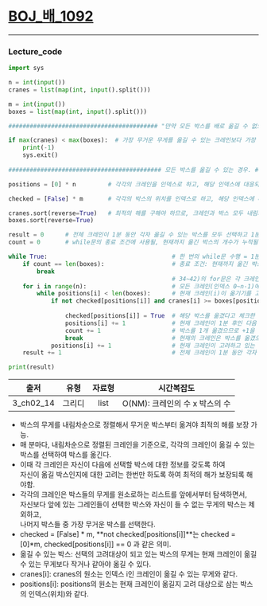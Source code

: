 # [BOJ_배_1092](https://www.acmicpc.net/problem/1092)
***
### Lecture_code
```python
import sys

n = int(input())
cranes = list(map(int, input().split()))

m = int(input())
boxes = list(map(int, input().split()))

########################################## "만약 모든 박스를 배로 옮길 수 없으면 -1을 출력한다." ###################################

if max(cranes) < max(boxes):  # 가장 무거운 무게를 옮길 수 있는 크레인보다 가장 무거운 박스의 무게가 더 크다면, 옮길 수 없는 박스가 존재한다는 뜻.
    print(-1)
    sys.exit()
    
########################################### 모든 박스를 옮길 수 있는 경우. ######################################################### 

positions = [0] * n         # 각각의 크레인을 인덱스로 하고, 해당 인덱스에 대응되는 크레인이 탐색할 박스의 위치(인덱스)를 원소로 하는 리스트.

checked = [False] * m       # 각각의 박스의 위치를 인덱스로 하고, 해당 인덱스에 대응되는 박스가 옮겨졌는지(1), 아닌지(0)를 원소로 하는 리스트.

cranes.sort(reverse=True)   # 최적의 해를 구해야 하므로, 크레인과 박스 모두 내림차순 정렬.
boxes.sort(reverse=True)

result = 0      # 전체 크레인이 1분 동안 각자 옮길 수 있는 박스를 모두 선택하고 1분이 경과할 때마다 그 시간이 누적될 변수이자 최종 출력값.
count = 0       # while문의 종료 조건에 사용될, 현재까지 옮긴 박스의 개수가 누적될 변수.

while True:                                   # 한 번의 while문 수행 = 1분.
    if count == len(boxes):                   # 종료 조건: 현재까지 옮긴 박스의 개수(count)가 모든 박수의 개수와 같을 때. 
        break
                                              # 34~42)의 for문은 각 크레인마다 자신이 옮길 수 있는 박스를 1개 선택한 후 옮기는 과정.
    for i in range(n):                        # 모든 크레인(인덱스 0~n-1)에 대하여 1분 동안 각각 옮길 수 있는 박스를 선택하고 옮기도록 함.
        while positions[i] < len(boxes):      # 현재 크레인(i)이 옮기기를 고려하는 박스의 위치(positions[i])가 전체 박스의 개수를 넘지 않는 범위인 동안 탐색         
            if not checked[positions[i]] and cranes[i] >= boxes[positions[i]]: # 현재 고려 대상인 박스가 아직 안 옮긴 박스이면서 동시에,
                                                                               # 현재 크레인이 옮길 수 있는 무게의 박스라면, 해당 박스를 옮기게 되므로
                checked[positions[i]] = True  # 해당 박스를 옮겼다고 체크한 후
                positions[i] += 1             # 현재 크레인이 1분 후인 다음 차례에 옮기기를 고려할 박스의 순서가 그 다음 박스가 되도록 +1 
                count += 1                    # 박스를 1개 옮겼으므로 +1을 해서 전체 박스의 개수와 count가 같아지면 종료되도록하고
                break                         # 현재의 크레인은 박스를 옮겼으므로 탐색을 종료하고 다음 크레인이 박스를 고르게 됨.
            positions[i] += 1                 # 현재 크레인이 고려하고 있는 박스가 옮길 수 없는 박스라면, 그 다음 박스를 고려하도록 +1
    result += 1                               # 전체 크레인이 1분 동안 각자 옮길 수 있는 박스를 모두 선택한 후 각자의 박스를 옮겨서 1분이 경과했으므로 +1

print(result)
```
|출저|유형|자료형|시간복잡도|
|:---:|:---:|:---:|:---:|
|3_ch02_14|그리디|list|O(NM): 크레인의 수 x 박스의 수|
* 박스의 무게를 내림차순으로 정렬해서 무거운 박스부터 옮겨야 최적의 해를 보장 가능.
* 매 분마다, 내림차순으로 정렬된 크레인을 기준으로, 각각의 크레인이 옮길 수 있는 박스를 선택하여 박스를 옮긴다.
* 이때 각 크레인은 자신이 다음에 선택할 박스에 대한 정보를 갖도록 하여<br/>자신이 옮길 박스인지에 대한 고려는 한번만 하도록 하여 최적의 해가 보장되록 해야함. 
* 각각의 크레인은 박스들의 무게를 원소로하는 리스트를 앞에서부터 탐색하면서,<br/>자신보다 앞에 있는 그레인들이 선택한 박스와 자신이 들 수 없는 무게의 박스는 제외하고,<br/>나머지 박스들 중 가장 무거운 박스를 선택한다.
* checked = [False] * m, **not checked[positions[i]]**는 checked = [0]*m, checked[positions[i]] == 0 과 같은 의미.
* 옮길 수 있는 박스: 선택의 고려대상이 되고 있는 박스의 무게는 현재 크레인이 옮길 수 있는 무게보다 작거나 같아야 옮길 수 있다.
* cranes[i]: cranes의 원소는 인덱스 i인 크레인이 옮길 수 있는 무게와 같다.
* positions[i]: positions의 원소는 현재 크레인이 옮길지 고려 대상으로 삼는 박스의 인덱스(위치)와 같다.
